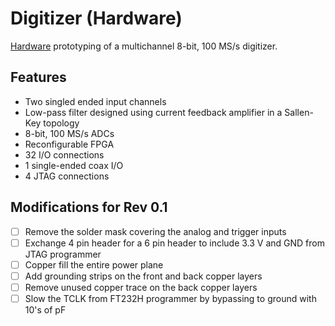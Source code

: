 # Digitizer (Hardware)
[Hardware](https://github.com/nupole/digitizer/tree/rev/hw) prototyping of a multichannel 8-bit, 100 MS/s digitizer.

## Features
 - Two singled ended input channels
 - Low-pass filter designed using current feedback amplifier in a Sallen-Key topology
 - 8-bit, 100 MS/s ADCs
 - Reconfigurable FPGA
  - 32 I/O connections
  - 1 single-ended coax I/O
  - 4 JTAG connections

## Modifications for Rev 0.1
 - [ ] Remove the solder mask covering the analog and trigger inputs
 - [ ] Exchange 4 pin header for a 6 pin header to include 3.3 V and GND from JTAG programmer
 - [ ] Copper fill the entire power plane
 - [ ] Add grounding strips on the front and back copper layers
 - [ ] Remove unused copper trace on the back copper layers
 - [ ] Slow the TCLK from FT232H programmer by bypassing to ground with 10's of pF
